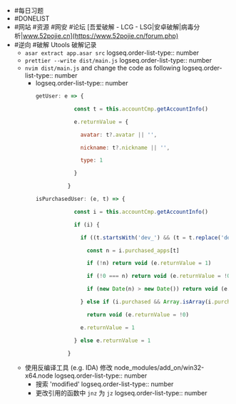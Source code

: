- #每日习题
- #DONELIST
- #网站 #资源 #网安 #论坛 [吾爱破解 - LCG - LSG|安卓破解|病毒分析|www.52pojie.cn](https://www.52pojie.cn/forum.php)
- #逆向 #破解 Utools 破解记录
	- `asar extract app.asar src`
	  logseq.order-list-type:: number
	- `prettier --write dist/main.js`
	  logseq.order-list-type:: number
	- `nvim dist/main.js` and change the code as following
	  logseq.order-list-type:: number
		- logseq.order-list-type:: number
		  ```js
		  getUser: e => {
		  
		              const t = this.accountCmp.getAccountInfo()
		  
		              e.returnValue = {
		  
		                avatar: t?.avatar || '',
		  
		                nickname: t?.nickname || '',
		  
		                type: 1
		  
		              }
		  
		            }
		  
		  isPurchasedUser: (e, t) => {
		  
		              const i = this.accountCmp.getAccountInfo()
		  
		              if (i) {
		  
		                if ((t.startsWith('dev_') && (t = t.replace('dev_', '')), i.purchased_apps)) {
		  
		                  const n = i.purchased_apps[t]
		  
		                  if (!n) return void (e.returnValue = 1)
		  
		                  if (!0 === n) return void (e.returnValue = !0)
		  
		                  if (new Date(n) > new Date()) return void (e.returnValue = 1)
		  
		                } else if (i.purchased && Array.isArray(i.purchased) && i.purchased.includes(t))
		  
		                  return void (e.returnValue = !0)
		  
		                e.returnValue = 1
		  
		              } else e.returnValue = 1
		  
		            }
		  ```
	- 使用反编译工具 (e.g. IDA) 修改 node_modules/add_on/win32-x64.node
	  logseq.order-list-type:: number
		- 搜索 'modified'
		  logseq.order-list-type:: number
		- 更改引用的函数中 `jnz` 为 `jz`
		  logseq.order-list-type:: number